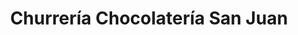 ---
title: "Churrería Chocolatería San Juan"
url: /sant-joan-dalacant/churreria-chocolateria-san-juan/
shop: Bäckerei
---